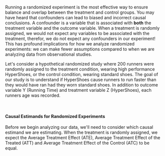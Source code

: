 Running a randomized experiment is the most effective way to ensure balance and overlap between the treatment and control groups. You may have heard that confounders can lead to biased and incorrect causal conclusions. A confounder is a variable that is associated with **both** the treatment variable and the outcome variable. When a treatment is randomly assigned, we would not expect any variables to be associated with the treatment, therefor, we do not expect any confounders in our experiment!  This has profound implications for how we analyze randomized experiments: we can make fewer assumptions compared to when we are analyzing data from observational studies.

Let's consider a hypothetical randomized study where 200 runners were randomly assigned to the treatment condition, wearing high performance HyperShoes, or the control condition, wearing standard shoes. The goal of our study is to understand if HyperShoes cause runners to run faster than they would have ran had they worn standard shoes. In addition to outcome variable Y (Running Time) and treatment variable Z (HyperShoes), each runners age was recorded. 

<br>

#### Causal Estimands for Randomized Experiments
Before we begin analyzing our data, we'll need to consider which causal estimand we are estimating. When the treatment is randomly assigned, we expect the Average Treatment Effect (ATE), Average Treatment Effect of the Treated (ATT) and Average Treatment Effect of the Control (ATC) to be equal. 

<br>
<br>
